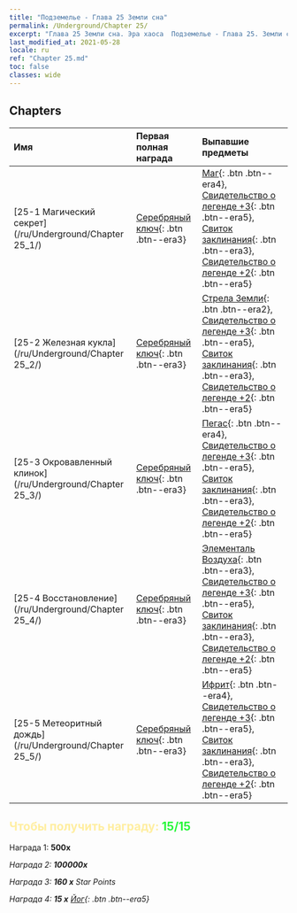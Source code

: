 ```yaml
---
title: "Подземелье - Глава 25 Земли сна"
permalink: /Underground/Chapter 25/
excerpt: "Глава 25 Земли сна. Эра хаоса  Подземелье - Глава 25. Земли сна"
last_modified_at: 2021-05-28
locale: ru
ref: "Chapter 25.md"
toc: false
classes: wide
---
```


## Chapters

  | Имя |  Первая полная награда | Выпавшие предметы |
  |:------------|:------------|:------------| 
  | [25-1 Магический секрет](/ru/Underground/Chapter 25_1/) | [Серебряный ключ](/ItemsRU/con_693/){: .btn .btn--era3} | [Маг](/ItemsRU/unt_238/){: .btn .btn--era4}, [Свидетельство о легенде +3](/ItemsRU/mat_88/){: .btn .btn--era5}, [Свиток заклинания](/ItemsRU/con_694/){: .btn .btn--era3}, [Свидетельство о легенде +2](/ItemsRU/mat_81/){: .btn .btn--era5} |
  | [25-2 Железная кукла](/ru/Underground/Chapter 25_2/) | [Серебряный ключ](/ItemsRU/con_693/){: .btn .btn--era3} | [Стрела Земли](/ItemsRU/her_464/){: .btn .btn--era2}, [Свидетельство о легенде +3](/ItemsRU/mat_88/){: .btn .btn--era5}, [Свиток заклинания](/ItemsRU/con_694/){: .btn .btn--era3}, [Свидетельство о легенде +2](/ItemsRU/mat_81/){: .btn .btn--era5} |
  | [25-3 Окровавленный клинок](/ru/Underground/Chapter 25_3/) | [Серебряный ключ](/ItemsRU/con_693/){: .btn .btn--era3} | [Пегас](/ItemsRU/unt_202/){: .btn .btn--era4}, [Свидетельство о легенде +3](/ItemsRU/mat_88/){: .btn .btn--era5}, [Свиток заклинания](/ItemsRU/con_694/){: .btn .btn--era3}, [Свидетельство о легенде +2](/ItemsRU/mat_81/){: .btn .btn--era5} |
  | [25-4 Восстановление](/ru/Underground/Chapter 25_4/) | [Серебряный ключ](/ItemsRU/con_693/){: .btn .btn--era3} | [Элементаль Воздуха](/ItemsRU/her_448/){: .btn .btn--era3}, [Свидетельство о легенде +3](/ItemsRU/mat_88/){: .btn .btn--era5}, [Свиток заклинания](/ItemsRU/con_694/){: .btn .btn--era3}, [Свидетельство о легенде +2](/ItemsRU/mat_81/){: .btn .btn--era5} |
  | [25-5 Метеоритный дождь](/ru/Underground/Chapter 25_5/) | [Серебряный ключ](/ItemsRU/con_693/){: .btn .btn--era3} | [Ифрит](/ItemsRU/unt_231/){: .btn .btn--era4}, [Свидетельство о легенде +3](/ItemsRU/mat_88/){: .btn .btn--era5}, [Свиток заклинания](/ItemsRU/con_694/){: .btn .btn--era3}, [Свидетельство о легенде +2](/ItemsRU/mat_81/){: .btn .btn--era5} |


## <span style="color: #ffeea0">Чтобы получить награду: </span><span style="color: #27f73a">15/15</span>

 Награда 1:  **500x** <i class="fas fa-gem"/>

 Награда 2:  **100000x** <i class="fas fa-coins"/>

 Награда 3: **160 x** Star Points

 Награда 4: **15 x** [Йог](/ItemsRU/her_377/){: .btn .btn--era5}

